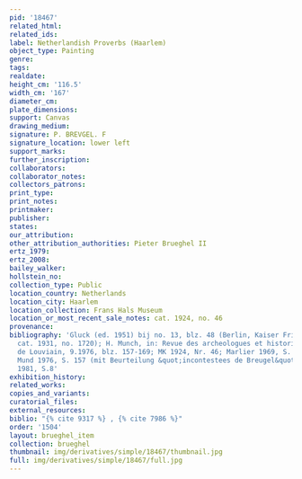 ```yaml
---
pid: '18467'
related_html: 
related_ids: 
label: Netherlandish Proverbs (Haarlem)
object_type: Painting
genre: 
tags: 
realdate: 
height_cm: '116.5'
width_cm: '167'
diameter_cm: 
plate_dimensions: 
support: Canvas
drawing_medium: 
signature: P. BREVGEL. F
signature_location: lower left
support_marks: 
further_inscription: 
collaborators: 
collaborator_notes: 
collectors_patrons: 
print_type: 
print_notes: 
printmaker: 
publisher: 
states: 
our_attribution: 
other_attribution_authorities: Pieter Brueghel II
ertz_1979: 
ertz_2008: 
bailey_walker: 
hollstein_no: 
collection_type: Public
location_country: Netherlands
location_city: Haarlem
location_collection: Frans Hals Museum
location_or_most_recent_sale_notes: cat. 1924, no. 46
provenance: 
bibliography: 'Gluck (ed. 1951) bij no. 13, blz. 48 (Berlin, Kaiser Friedrich Museum;
  cat. 1931, no. 1720); H. Munch, in: Revue des archeologues et historiens d&apos;art
  de Louviain, 9.1976, blz. 157-169; MK 1924, Nr. 46; Marlier 1969, S. 123, N. 3;
  Mund 1976, S. 157 (mit Beurteilung &quot;incontestees de Breugel&quot;); Dundes-Stibbe
  1981, S.8'
exhibition_history: 
related_works: 
copies_and_variants: 
curatorial_files: 
external_resources: 
biblio: "{% cite 9317 %} , {% cite 7986 %}"
order: '1504'
layout: brueghel_item
collection: brueghel
thumbnail: img/derivatives/simple/18467/thumbnail.jpg
full: img/derivatives/simple/18467/full.jpg
---
```

